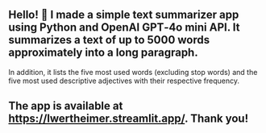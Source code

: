 ## Hello! 👋 I made a simple text summarizer app using Python and OpenAI GPT‑4o mini API. It summarizes a text of up to 5000 words approximately into a long paragraph. 

In addition, it lists the five most used words (excluding stop words) and the five most used descriptive adjectives with their respective frequency. 

## The app is available at https://lwertheimer.streamlit.app/. Thank you!

<!--
**lwertheimer/lwertheimer** is a ✨ _special_ ✨ repository because its `README.md` (this file) appears on your GitHub profile.

Here are some ideas to get you started:

- 🔭 I’m currently working on ...
- 🌱 I’m currently learning ...
- 👯 I’m looking to collaborate on ...
- 🤔 I’m looking for help with ...
- 💬 Ask me about ...
- 📫 How to reach me: ...
- 😄 Pronouns: ...
- ⚡ Fun fact: ...
-->
